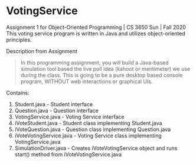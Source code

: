 # VotingService
Assignment 1 for Object-Oriented Programming | CS 3650 Sun | Fall 2020
This voting service program is written in Java and utilizes object-oriented principles.

Description from Assignment
>In this programming assignment, you will build a Java-based simulation tool based the live poll
idea (kahoot or mentimeter) we use during the class. This is going to be a pure desktop based
console program, WITHOUT web interactions or graphical UIs.


Contains:
1. Student.java - Student interface
2. Question.java - Question interface
3. VotingService.java - Voting Service interface
4. iVoteStudent.java - Student class implementing Student.java
5. iVoteQuestion.java - Question class implementing Question.java
6. iVoteVotingService.java - Voting Service class implementing VotingService.java
7. SimulationDriver.java - Creates iVoteVotingService object and runs start() method from iVoteVotingService.java
